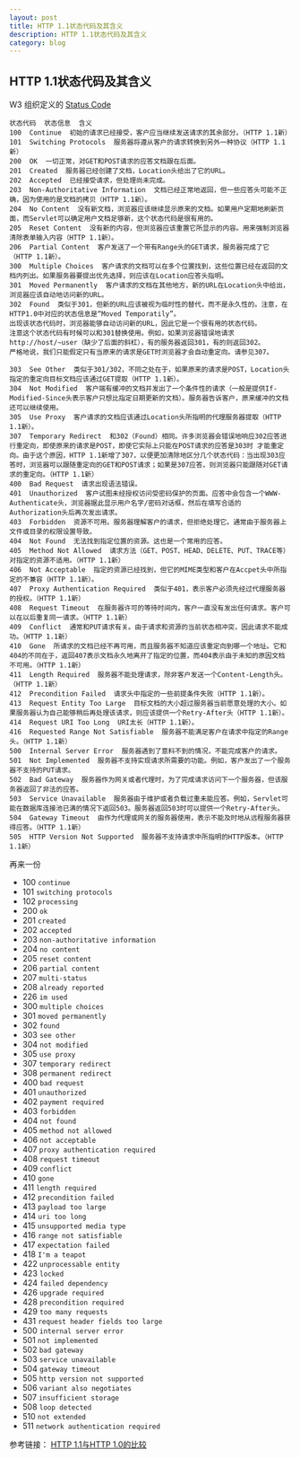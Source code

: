```yaml
---
layout: post
title: HTTP 1.1状态代码及其含义
description: HTTP 1.1状态代码及其含义
category: blog
---
```


## HTTP 1.1状态代码及其含义

W3 组织定义的 [Status Code](https://www.w3.org/Protocols/rfc2616/rfc2616-sec10.html)

```
状态代码  状态信息  含义
100  Continue  初始的请求已经接受，客户应当继续发送请求的其余部分。（HTTP 1.1新）
101  Switching Protocols  服务器将遵从客户的请求转换到另外一种协议（HTTP 1.1新）
200  OK  一切正常，对GET和POST请求的应答文档跟在后面。
201  Created  服务器已经创建了文档，Location头给出了它的URL。
202  Accepted  已经接受请求，但处理尚未完成。
203  Non-Authoritative Information  文档已经正常地返回，但一些应答头可能不正确，因为使用的是文档的拷贝（HTTP 1.1新）。
204  No Content  没有新文档，浏览器应该继续显示原来的文档。如果用户定期地刷新页面，而Servlet可以确定用户文档足够新，这个状态代码是很有用的。
205  Reset Content  没有新的内容，但浏览器应该重置它所显示的内容。用来强制浏览器清除表单输入内容（HTTP 1.1新）。
206  Partial Content  客户发送了一个带有Range头的GET请求，服务器完成了它（HTTP 1.1新）。
300  Multiple Choices  客户请求的文档可以在多个位置找到，这些位置已经在返回的文档内列出。如果服务器要提出优先选择，则应该在Location应答头指明。
301  Moved Permanently  客户请求的文档在其他地方，新的URL在Location头中给出，浏览器应该自动地访问新的URL。
302  Found  类似于301，但新的URL应该被视为临时性的替代，而不是永久性的。注意，在HTTP1.0中对应的状态信息是“Moved Temporatily”。
出现该状态代码时，浏览器能够自动访问新的URL，因此它是一个很有用的状态代码。
注意这个状态代码有时候可以和301替换使用。例如，如果浏览器错误地请求http://host/~user（缺少了后面的斜杠），有的服务器返回301，有的则返回302。
严格地说，我们只能假定只有当原来的请求是GET时浏览器才会自动重定向。请参见307。

303  See Other  类似于301/302，不同之处在于，如果原来的请求是POST，Location头指定的重定向目标文档应该通过GET提取（HTTP 1.1新）。
304  Not Modified  客户端有缓冲的文档并发出了一个条件性的请求（一般是提供If-Modified-Since头表示客户只想比指定日期更新的文档）。服务器告诉客户，原来缓冲的文档还可以继续使用。
305  Use Proxy  客户请求的文档应该通过Location头所指明的代理服务器提取（HTTP 1.1新）。
307  Temporary Redirect  和302（Found）相同。许多浏览器会错误地响应302应答进行重定向，即使原来的请求是POST，即使它实际上只能在POST请求的应答是303时 才能重定向。由于这个原因，HTTP 1.1新增了307，以便更加清除地区分几个状态代码：当出现303应答时，浏览器可以跟随重定向的GET和POST请求；如果是307应答，则浏览器只能跟随对GET请求的重定向。（HTTP 1.1新）
400  Bad Request  请求出现语法错误。
401  Unauthorized  客户试图未经授权访问受密码保护的页面。应答中会包含一个WWW-Authenticate头，浏览器据此显示用户名字/密码对话框，然后在填写合适的Authorization头后再次发出请求。
403  Forbidden  资源不可用。服务器理解客户的请求，但拒绝处理它。通常由于服务器上文件或目录的权限设置导致。
404  Not Found  无法找到指定位置的资源。这也是一个常用的应答。
405  Method Not Allowed  请求方法（GET、POST、HEAD、DELETE、PUT、TRACE等）对指定的资源不适用。（HTTP 1.1新）
406  Not Acceptable  指定的资源已经找到，但它的MIME类型和客户在Accpet头中所指定的不兼容（HTTP 1.1新）。
407  Proxy Authentication Required  类似于401，表示客户必须先经过代理服务器的授权。（HTTP 1.1新）
408  Request Timeout  在服务器许可的等待时间内，客户一直没有发出任何请求。客户可以在以后重复同一请求。（HTTP 1.1新）
409  Conflict  通常和PUT请求有关。由于请求和资源的当前状态相冲突，因此请求不能成功。（HTTP 1.1新）
410  Gone  所请求的文档已经不再可用，而且服务器不知道应该重定向到哪一个地址。它和404的不同在于，返回407表示文档永久地离开了指定的位置，而404表示由于未知的原因文档不可用。（HTTP 1.1新）
411  Length Required  服务器不能处理请求，除非客户发送一个Content-Length头。（HTTP 1.1新）
412  Precondition Failed  请求头中指定的一些前提条件失败（HTTP 1.1新）。
413  Request Entity Too Large  目标文档的大小超过服务器当前愿意处理的大小。如果服务器认为自己能够稍后再处理该请求，则应该提供一个Retry-After头（HTTP 1.1新）。
414  Request URI Too Long  URI太长（HTTP 1.1新）。
416  Requested Range Not Satisfiable  服务器不能满足客户在请求中指定的Range头。（HTTP 1.1新）
500  Internal Server Error  服务器遇到了意料不到的情况，不能完成客户的请求。
501  Not Implemented  服务器不支持实现请求所需要的功能。例如，客户发出了一个服务器不支持的PUT请求。
502  Bad Gateway  服务器作为网关或者代理时，为了完成请求访问下一个服务器，但该服务器返回了非法的应答。
503  Service Unavailable  服务器由于维护或者负载过重未能应答。例如，Servlet可能在数据库连接池已满的情况下返回503。服务器返回503时可以提供一个Retry-After头。
504  Gateway Timeout  由作为代理或网关的服务器使用，表示不能及时地从远程服务器获得应答。（HTTP 1.1新）
505  HTTP Version Not Supported  服务器不支持请求中所指明的HTTP版本。（HTTP 1.1新）
```


再来一份

- 100 `continue`
- 101 `switching protocols`
- 102 `processing`
- 200 `ok`
- 201 `created`
- 202 `accepted`
- 203 `non-authoritative information`
- 204 `no content`
- 205 `reset content`
- 206 `partial content`
- 207 `multi-status`
- 208 `already reported`
- 226 `im used`
- 300 `multiple choices`
- 301 `moved permanently`
- 302 `found`
- 303 `see other`
- 304 `not modified`
- 305 `use proxy`
- 307 `temporary redirect`
- 308 `permanent redirect`
- 400 `bad request`
- 401 `unauthorized`
- 402 `payment required`
- 403 `forbidden`
- 404 `not found`
- 405 `method not allowed`
- 406 `not acceptable`
- 407 `proxy authentication required`
- 408 `request timeout`
- 409 `conflict`
- 410 `gone`
- 411 `length required`
- 412 `precondition failed`
- 413 `payload too large`
- 414 `uri too long`
- 415 `unsupported media type`
- 416 `range not satisfiable`
- 417 `expectation failed`
- 418 `I'm a teapot`
- 422 `unprocessable entity`
- 423 `locked`
- 424 `failed dependency`
- 426 `upgrade required`
- 428 `precondition required`
- 429 `too many requests`
- 431 `request header fields too large`
- 500 `internal server error`
- 501 `not implemented`
- 502 `bad gateway`
- 503 `service unavailable`
- 504 `gateway timeout`
- 505 `http version not supported`
- 506 `variant also negotiates`
- 507 `insufficient storage`
- 508 `loop detected`
- 510 `not extended`
- 511 `network authentication required`

参考链接：
[HTTP 1.1与HTTP 1.0的比较](http://blog.csdn.net/elifefly/article/details/3964766)
